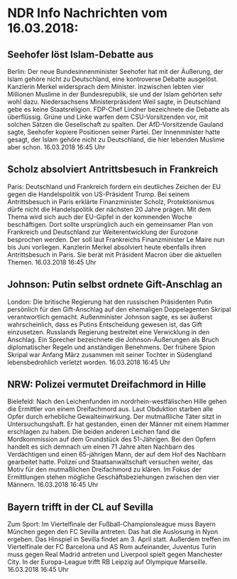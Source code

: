 # NDR Info Nachrichten vom 16.03.2018:


## Seehofer löst Islam-Debatte aus
Berlin: Der neue Bundesinnenminister Seehofer hat mit der Äußerung, der Islam gehöre nicht zu Deutschland, eine kontroverse Debatte ausgelöst. Kanzlerin Merkel widersprach dem Minister. Inzwischen lebten vier Millionen Muslime in der Bundesrepublik, sie und der Islam gehörten sehr wohl dazu. Niedersachsens Ministerpräsident Weil sagte, in Deutschland gebe es keine Staatsreligion. FDP-Chef Lindner bezeichnete die Debatte als überflüssig. Grüne und Linke warfen dem CSU-Vorsitzenden vor, mit solchen Sätzen die Gesellschaft zu spalten. Der AfD-Vorsitzende Gauland sagte, Seehofer kopiere Positionen seiner Partei. Der Innenminister hatte gesagt, der Islam gehöre nicht zu Deutschland, die hier lebenden Muslime aber schon. 16.03.2018 16:45 Uhr 

## Scholz absolviert Antrittsbesuch in Frankreich
Paris:	Deutschland und Frankreich fordern ein deutliches Zeichen der EU gegen die Handelspolitik von US-Präsident Trump. Bei seinem Antrittsbesuch in Paris erklärte Finanzminister Scholz, Protektionismus dürfe nicht die Handelspolitik der nächsten 20 Jahre prägen. Mit dem Thema wird sich auch der EU-Gipfel in der kommenden Woche beschäftigen. Dort sollte ursprünglich auch ein gemeinsamer Plan von Frankreich und Deutschland zur Weiterentwicklung der Eurozone besprochen werden. Der soll laut Frankreichs Finanzminister Le Maire nun bis Juni vorliegen. Kanzlerin Merkel absolviert heute ebenfalls ihren Antrittsbesuch in Paris. Sie berät mit Präsident Macron über die aktuellen Themen. 16.03.2018 16:45 Uhr 

## Johnson: Putin selbst ordnete Gift-Anschlag an
London:	Die britische Regierung hat den russischen Präsidenten Putin persönlich für den Gift-Anschlag auf den ehemaligen Doppelagenten Skripal verantwortlich gemacht. Außenminister Johnson sagte, es sei äußerst wahrscheinlich, dass es Putins Entscheidung gewesen ist, das Gift einzusetzen. Russlands Regierung bestreitet eine Verwicklung in den Anschlag. Ein Sprecher bezeichnete die Johnson-Äußerungen als Bruch diplomatischer Regeln und anständigen Benehmens. Der frühere Spion Skripal war Anfang März zusammen mit seiner Tochter in Südengland lebensbedrohlich verletzt worden. 16.03.2018 16:45 Uhr 

## NRW: Polizei vermutet Dreifachmord in Hille
Bielefeld: Nach den Leichenfunden im nordrhein-westfälischen Hille gehen die Ermittler von einem Dreifachmord aus. Laut Obduktion starben alle Opfer durch erhebliche Gewalteinwirkung. Der mutmaßliche Täter sitzt in Untersuchungshaft. Er hat gestanden, einen der Männer mit einem Hammer erschlagen zu haben. Die beiden anderen Leichen fand die Mordkommission auf dem Grundstück des 51-Jährigen. Bei den Opfern handelt es sich demnach um einen 71 Jahre alten Nachbarn des Verdächtigen und einen 65-jährigen Mann, der auf dem Hof des Nachbarn gearbeitet hatte. Polizei und Staatsanwaltschaft versuchen weiter, das Motiv für den mutmaßlichen Dreifachmord zu klären. Im Fokus der Ermittlungen stehen mögliche Geschäftsbeziehungen zwischen den vier Männern. 16.03.2018 16:45 Uhr 

## Bayern trifft in der CL auf Sevilla
Zum Sport: Im Viertelfinale der Fußball-Championsleague muss Bayern München gegen den FC Sevilla antreten. Das hat die Auslosung in Nyon ergeben. Das Hinspiel in Sevilla findet am 3. April statt. Außerdem treffen im Viertelfinale der FC Barcelona und AS Rom aufeinander, Juventus Turin muss gegen Real Madrid antreten und Liverpool spielt gegen Manchester City. In der Europa-League trifft RB Leipzig auf Olympique Marseille. 16.03.2018 16:45 Uhr 
